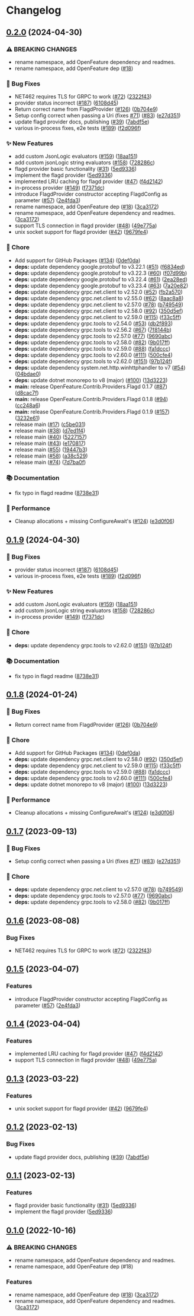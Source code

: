 # Changelog

## [0.2.0](https://github.com/open-feature/dotnet-sdk-contrib/compare/OpenFeature.Contrib.Providers.Flagd-v0.1.9...OpenFeature.Contrib.Providers.Flagd-v0.2.0) (2024-04-30)


### ⚠ BREAKING CHANGES

* rename namespace, add OpenFeature dependency and readmes.
* rename namespace, add OpenFeature dep ([#18](https://github.com/open-feature/dotnet-sdk-contrib/issues/18))

### 🐛 Bug Fixes

* NET462 requires TLS for GRPC to work ([#72](https://github.com/open-feature/dotnet-sdk-contrib/issues/72)) ([2322f43](https://github.com/open-feature/dotnet-sdk-contrib/commit/2322f4319b4b44b66c6965e736551538b4ced9a1))
* provider status incorrect ([#187](https://github.com/open-feature/dotnet-sdk-contrib/issues/187)) ([6108d45](https://github.com/open-feature/dotnet-sdk-contrib/commit/6108d452d6c8a5c70c18b45ea9dd2e13612370ec))
* Return correct name from FlagdProvider ([#126](https://github.com/open-feature/dotnet-sdk-contrib/issues/126)) ([0b704e9](https://github.com/open-feature/dotnet-sdk-contrib/commit/0b704e9662ab63fa164235aefa2013f0a9101857))
* Setup config correct when passing a Uri (fixes [#71](https://github.com/open-feature/dotnet-sdk-contrib/issues/71)) ([#83](https://github.com/open-feature/dotnet-sdk-contrib/issues/83)) ([e27d351](https://github.com/open-feature/dotnet-sdk-contrib/commit/e27d351f7e3392102e2c7f840a0ab30e13198613))
* update flagd provider docs, publishing ([#39](https://github.com/open-feature/dotnet-sdk-contrib/issues/39)) ([7abdf5e](https://github.com/open-feature/dotnet-sdk-contrib/commit/7abdf5e979fe03b41ecf83e05c41ceb626941510))
* various in-process fixes, e2e tests ([#189](https://github.com/open-feature/dotnet-sdk-contrib/issues/189)) ([f2d096f](https://github.com/open-feature/dotnet-sdk-contrib/commit/f2d096fb4c1140a64a6d95bd17fd2efaf2320cda))


### ✨ New Features

* add custom JsonLogic evaluators ([#159](https://github.com/open-feature/dotnet-sdk-contrib/issues/159)) ([18aa151](https://github.com/open-feature/dotnet-sdk-contrib/commit/18aa15161975aeb5d334e79d9a57af5c0d2ee14a))
* add custom jsonLogic string evaluators ([#158](https://github.com/open-feature/dotnet-sdk-contrib/issues/158)) ([728286c](https://github.com/open-feature/dotnet-sdk-contrib/commit/728286c3ad8677cb92ef378ae714cb1b5f2cfea4))
* flagd provider basic functionality ([#31](https://github.com/open-feature/dotnet-sdk-contrib/issues/31)) ([5ed9336](https://github.com/open-feature/dotnet-sdk-contrib/commit/5ed9336132a12c058f46beef5c861233270e975e))
* implement the flagd provider ([5ed9336](https://github.com/open-feature/dotnet-sdk-contrib/commit/5ed9336132a12c058f46beef5c861233270e975e))
* implemented LRU caching for flagd provider  ([#47](https://github.com/open-feature/dotnet-sdk-contrib/issues/47)) ([f4d2142](https://github.com/open-feature/dotnet-sdk-contrib/commit/f4d21426e9ec079d62ecca4e8d1936cb8ad299b7))
* in-process provider ([#149](https://github.com/open-feature/dotnet-sdk-contrib/issues/149)) ([f7371dc](https://github.com/open-feature/dotnet-sdk-contrib/commit/f7371dc91a3b8a9a6036429aee31d1098aed958f))
* introduce FlagdProvider constructor accepting FlagdConfig as parameter ([#57](https://github.com/open-feature/dotnet-sdk-contrib/issues/57)) ([2e4fda3](https://github.com/open-feature/dotnet-sdk-contrib/commit/2e4fda3abc6ffd3c43d5ea42dcddb855f5298322))
* rename namespace, add OpenFeature dep ([#18](https://github.com/open-feature/dotnet-sdk-contrib/issues/18)) ([3ca3172](https://github.com/open-feature/dotnet-sdk-contrib/commit/3ca31722b83053d4edf2038889c78efa717a7cff))
* rename namespace, add OpenFeature dependency and readmes. ([3ca3172](https://github.com/open-feature/dotnet-sdk-contrib/commit/3ca31722b83053d4edf2038889c78efa717a7cff))
* support TLS connection in flagd provider ([#48](https://github.com/open-feature/dotnet-sdk-contrib/issues/48)) ([49e775a](https://github.com/open-feature/dotnet-sdk-contrib/commit/49e775a425b043e5774fbae348cfa2c4af59f2cf))
* unix socket support for flagd provider ([#42](https://github.com/open-feature/dotnet-sdk-contrib/issues/42)) ([9679fe4](https://github.com/open-feature/dotnet-sdk-contrib/commit/9679fe40cb13b48fa2f34521ce6175d9b8a6874b))


### 🧹 Chore

* Add support for GitHub Packages ([#134](https://github.com/open-feature/dotnet-sdk-contrib/issues/134)) ([0def0da](https://github.com/open-feature/dotnet-sdk-contrib/commit/0def0da173e2f327b7381eba043b6e99ae8f26fe))
* **deps:** update dependency google.protobuf to v3.22.1 ([#51](https://github.com/open-feature/dotnet-sdk-contrib/issues/51)) ([f6834ed](https://github.com/open-feature/dotnet-sdk-contrib/commit/f6834eddf125b3e1096473eb2f376b3588b62430))
* **deps:** update dependency google.protobuf to v3.22.3 ([#60](https://github.com/open-feature/dotnet-sdk-contrib/issues/60)) ([f07d99b](https://github.com/open-feature/dotnet-sdk-contrib/commit/f07d99b2358d8893a15a1c10d5070953d1fa8f4d))
* **deps:** update dependency google.protobuf to v3.22.4 ([#61](https://github.com/open-feature/dotnet-sdk-contrib/issues/61)) ([2ea28ed](https://github.com/open-feature/dotnet-sdk-contrib/commit/2ea28ed56b14566f1acd1b13f5fe1211b714c807))
* **deps:** update dependency google.protobuf to v3.23.4 ([#63](https://github.com/open-feature/dotnet-sdk-contrib/issues/63)) ([7a20e82](https://github.com/open-feature/dotnet-sdk-contrib/commit/7a20e82446e29934d50d6673bba5a3ed15b8d830))
* **deps:** update dependency grpc.net.client to v2.52.0 ([#52](https://github.com/open-feature/dotnet-sdk-contrib/issues/52)) ([fb2a570](https://github.com/open-feature/dotnet-sdk-contrib/commit/fb2a570701338fc3702af3ca2352150183af4b21))
* **deps:** update dependency grpc.net.client to v2.55.0 ([#62](https://github.com/open-feature/dotnet-sdk-contrib/issues/62)) ([8aac8a8](https://github.com/open-feature/dotnet-sdk-contrib/commit/8aac8a86582bdfd91f7f34dcd765052c81393845))
* **deps:** update dependency grpc.net.client to v2.57.0 ([#78](https://github.com/open-feature/dotnet-sdk-contrib/issues/78)) ([b749549](https://github.com/open-feature/dotnet-sdk-contrib/commit/b74954944c87dd708a0256a44fd7df8db911a66c))
* **deps:** update dependency grpc.net.client to v2.58.0 ([#92](https://github.com/open-feature/dotnet-sdk-contrib/issues/92)) ([350d5ef](https://github.com/open-feature/dotnet-sdk-contrib/commit/350d5efdfde51e1557e4f37b82c6baaccb05b2c9))
* **deps:** update dependency grpc.net.client to v2.59.0 ([#115](https://github.com/open-feature/dotnet-sdk-contrib/issues/115)) ([f33c5ff](https://github.com/open-feature/dotnet-sdk-contrib/commit/f33c5ff8ea9040ed61d7b36a2d4cf621a3a5c813))
* **deps:** update dependency grpc.tools to v2.54.0 ([#53](https://github.com/open-feature/dotnet-sdk-contrib/issues/53)) ([db2f893](https://github.com/open-feature/dotnet-sdk-contrib/commit/db2f893a2660060cefb5e8b41006981a21a0313e))
* **deps:** update dependency grpc.tools to v2.56.2 ([#67](https://github.com/open-feature/dotnet-sdk-contrib/issues/67)) ([7f8144b](https://github.com/open-feature/dotnet-sdk-contrib/commit/7f8144b93f04eed47be16381f881ee651f2ccb9c))
* **deps:** update dependency grpc.tools to v2.57.0 ([#77](https://github.com/open-feature/dotnet-sdk-contrib/issues/77)) ([9690abc](https://github.com/open-feature/dotnet-sdk-contrib/commit/9690abc3e3540cee3ec2a6c0cd29e81c8d4d39be))
* **deps:** update dependency grpc.tools to v2.58.0 ([#82](https://github.com/open-feature/dotnet-sdk-contrib/issues/82)) ([9b017ff](https://github.com/open-feature/dotnet-sdk-contrib/commit/9b017ff3a92499901c677e5cf9347ab387f91aaa))
* **deps:** update dependency grpc.tools to v2.59.0 ([#88](https://github.com/open-feature/dotnet-sdk-contrib/issues/88)) ([fa1dccc](https://github.com/open-feature/dotnet-sdk-contrib/commit/fa1dccc647da33b77a1509afe791b4fa83fab3e8))
* **deps:** update dependency grpc.tools to v2.60.0 ([#111](https://github.com/open-feature/dotnet-sdk-contrib/issues/111)) ([500cfe4](https://github.com/open-feature/dotnet-sdk-contrib/commit/500cfe49a4d12e4af199f9050cd89abeb06bcfe5))
* **deps:** update dependency grpc.tools to v2.62.0 ([#151](https://github.com/open-feature/dotnet-sdk-contrib/issues/151)) ([97b124f](https://github.com/open-feature/dotnet-sdk-contrib/commit/97b124fe3c047b8a1d1f08ca0d3619addddd94af))
* **deps:** update dependency system.net.http.winhttphandler to v7 ([#54](https://github.com/open-feature/dotnet-sdk-contrib/issues/54)) ([04bdae0](https://github.com/open-feature/dotnet-sdk-contrib/commit/04bdae038cbe3f8f631a5e3606cc7d8f6fa9f242))
* **deps:** update dotnet monorepo to v8 (major) ([#100](https://github.com/open-feature/dotnet-sdk-contrib/issues/100)) ([13d3223](https://github.com/open-feature/dotnet-sdk-contrib/commit/13d32231983e61ec9960cabfbf9a55fc5a6b32cb))
* **main:** release OpenFeature.Contrib.Providers.Flagd 0.1.7 ([#87](https://github.com/open-feature/dotnet-sdk-contrib/issues/87)) ([d8cac7f](https://github.com/open-feature/dotnet-sdk-contrib/commit/d8cac7fa6f757f6d62c9648eb249d80528f2b337))
* **main:** release OpenFeature.Contrib.Providers.Flagd 0.1.8 ([#94](https://github.com/open-feature/dotnet-sdk-contrib/issues/94)) ([cc248a6](https://github.com/open-feature/dotnet-sdk-contrib/commit/cc248a6e997f695b2be343569c2eabbe754d8450))
* **main:** release OpenFeature.Contrib.Providers.Flagd 0.1.9 ([#157](https://github.com/open-feature/dotnet-sdk-contrib/issues/157)) ([3232e61](https://github.com/open-feature/dotnet-sdk-contrib/commit/3232e61649d345b1ae37e5cfb40711b26acc9d7b))
* release main ([#17](https://github.com/open-feature/dotnet-sdk-contrib/issues/17)) ([c5be031](https://github.com/open-feature/dotnet-sdk-contrib/commit/c5be03129a42fd688fedb0b74ac35d340095b149))
* release main ([#38](https://github.com/open-feature/dotnet-sdk-contrib/issues/38)) ([d7ed1f4](https://github.com/open-feature/dotnet-sdk-contrib/commit/d7ed1f4a636c19231861367f5a82e3d67a462c8a))
* release main ([#40](https://github.com/open-feature/dotnet-sdk-contrib/issues/40)) ([5227157](https://github.com/open-feature/dotnet-sdk-contrib/commit/5227157f64c32cc25171c6a5ff22a45f4e62143a))
* release main ([#43](https://github.com/open-feature/dotnet-sdk-contrib/issues/43)) ([e170817](https://github.com/open-feature/dotnet-sdk-contrib/commit/e170817544b5c3642153fe02a8fe36a45eec017d))
* release main ([#55](https://github.com/open-feature/dotnet-sdk-contrib/issues/55)) ([19447b3](https://github.com/open-feature/dotnet-sdk-contrib/commit/19447b387c612d7b1cc1de335c60702f49281eae))
* release main ([#58](https://github.com/open-feature/dotnet-sdk-contrib/issues/58)) ([a38c529](https://github.com/open-feature/dotnet-sdk-contrib/commit/a38c5291765282202e6c3abedfc7f0cac735db92))
* release main ([#74](https://github.com/open-feature/dotnet-sdk-contrib/issues/74)) ([7d7ba0f](https://github.com/open-feature/dotnet-sdk-contrib/commit/7d7ba0f5817a8e5be0471d3503fc78d03397b0a0))


### 📚 Documentation

* fix typo in flagd readme ([8738e31](https://github.com/open-feature/dotnet-sdk-contrib/commit/8738e3169da13774d734964c3ea621b35a031d77))


### 🚀 Performance

* Cleanup allocations + missing ConfigureAwait's ([#124](https://github.com/open-feature/dotnet-sdk-contrib/issues/124)) ([e3d0f06](https://github.com/open-feature/dotnet-sdk-contrib/commit/e3d0f06c5fc732c068eb5d135143fac3c2a6b01e))

## [0.1.9](https://github.com/open-feature/dotnet-sdk-contrib/compare/OpenFeature.Contrib.Providers.Flagd-v0.1.8...OpenFeature.Contrib.Providers.Flagd-v0.1.9) (2024-04-30)


### 🐛 Bug Fixes

* provider status incorrect ([#187](https://github.com/open-feature/dotnet-sdk-contrib/issues/187)) ([6108d45](https://github.com/open-feature/dotnet-sdk-contrib/commit/6108d452d6c8a5c70c18b45ea9dd2e13612370ec))
* various in-process fixes, e2e tests ([#189](https://github.com/open-feature/dotnet-sdk-contrib/issues/189)) ([f2d096f](https://github.com/open-feature/dotnet-sdk-contrib/commit/f2d096fb4c1140a64a6d95bd17fd2efaf2320cda))


### ✨ New Features

* add custom JsonLogic evaluators ([#159](https://github.com/open-feature/dotnet-sdk-contrib/issues/159)) ([18aa151](https://github.com/open-feature/dotnet-sdk-contrib/commit/18aa15161975aeb5d334e79d9a57af5c0d2ee14a))
* add custom jsonLogic string evaluators ([#158](https://github.com/open-feature/dotnet-sdk-contrib/issues/158)) ([728286c](https://github.com/open-feature/dotnet-sdk-contrib/commit/728286c3ad8677cb92ef378ae714cb1b5f2cfea4))
* in-process provider ([#149](https://github.com/open-feature/dotnet-sdk-contrib/issues/149)) ([f7371dc](https://github.com/open-feature/dotnet-sdk-contrib/commit/f7371dc91a3b8a9a6036429aee31d1098aed958f))


### 🧹 Chore

* **deps:** update dependency grpc.tools to v2.62.0 ([#151](https://github.com/open-feature/dotnet-sdk-contrib/issues/151)) ([97b124f](https://github.com/open-feature/dotnet-sdk-contrib/commit/97b124fe3c047b8a1d1f08ca0d3619addddd94af))


### 📚 Documentation

* fix typo in flagd readme ([8738e31](https://github.com/open-feature/dotnet-sdk-contrib/commit/8738e3169da13774d734964c3ea621b35a031d77))

## [0.1.8](https://github.com/open-feature/dotnet-sdk-contrib/compare/OpenFeature.Contrib.Providers.Flagd-v0.1.7...OpenFeature.Contrib.Providers.Flagd-v0.1.8) (2024-01-24)


### 🐛 Bug Fixes

* Return correct name from FlagdProvider ([#126](https://github.com/open-feature/dotnet-sdk-contrib/issues/126)) ([0b704e9](https://github.com/open-feature/dotnet-sdk-contrib/commit/0b704e9662ab63fa164235aefa2013f0a9101857))


### 🧹 Chore

* Add support for GitHub Packages ([#134](https://github.com/open-feature/dotnet-sdk-contrib/issues/134)) ([0def0da](https://github.com/open-feature/dotnet-sdk-contrib/commit/0def0da173e2f327b7381eba043b6e99ae8f26fe))
* **deps:** update dependency grpc.net.client to v2.58.0 ([#92](https://github.com/open-feature/dotnet-sdk-contrib/issues/92)) ([350d5ef](https://github.com/open-feature/dotnet-sdk-contrib/commit/350d5efdfde51e1557e4f37b82c6baaccb05b2c9))
* **deps:** update dependency grpc.net.client to v2.59.0 ([#115](https://github.com/open-feature/dotnet-sdk-contrib/issues/115)) ([f33c5ff](https://github.com/open-feature/dotnet-sdk-contrib/commit/f33c5ff8ea9040ed61d7b36a2d4cf621a3a5c813))
* **deps:** update dependency grpc.tools to v2.59.0 ([#88](https://github.com/open-feature/dotnet-sdk-contrib/issues/88)) ([fa1dccc](https://github.com/open-feature/dotnet-sdk-contrib/commit/fa1dccc647da33b77a1509afe791b4fa83fab3e8))
* **deps:** update dependency grpc.tools to v2.60.0 ([#111](https://github.com/open-feature/dotnet-sdk-contrib/issues/111)) ([500cfe4](https://github.com/open-feature/dotnet-sdk-contrib/commit/500cfe49a4d12e4af199f9050cd89abeb06bcfe5))
* **deps:** update dotnet monorepo to v8 (major) ([#100](https://github.com/open-feature/dotnet-sdk-contrib/issues/100)) ([13d3223](https://github.com/open-feature/dotnet-sdk-contrib/commit/13d32231983e61ec9960cabfbf9a55fc5a6b32cb))


### 🚀 Performance

* Cleanup allocations + missing ConfigureAwait's ([#124](https://github.com/open-feature/dotnet-sdk-contrib/issues/124)) ([e3d0f06](https://github.com/open-feature/dotnet-sdk-contrib/commit/e3d0f06c5fc732c068eb5d135143fac3c2a6b01e))

## [0.1.7](https://github.com/open-feature/dotnet-sdk-contrib/compare/OpenFeature.Contrib.Providers.Flagd-v0.1.6...OpenFeature.Contrib.Providers.Flagd-v0.1.7) (2023-09-13)


### 🐛 Bug Fixes

* Setup config correct when passing a Uri (fixes [#71](https://github.com/open-feature/dotnet-sdk-contrib/issues/71)) ([#83](https://github.com/open-feature/dotnet-sdk-contrib/issues/83)) ([e27d351](https://github.com/open-feature/dotnet-sdk-contrib/commit/e27d351f7e3392102e2c7f840a0ab30e13198613))


### 🧹 Chore

* **deps:** update dependency grpc.net.client to v2.57.0 ([#78](https://github.com/open-feature/dotnet-sdk-contrib/issues/78)) ([b749549](https://github.com/open-feature/dotnet-sdk-contrib/commit/b74954944c87dd708a0256a44fd7df8db911a66c))
* **deps:** update dependency grpc.tools to v2.57.0 ([#77](https://github.com/open-feature/dotnet-sdk-contrib/issues/77)) ([9690abc](https://github.com/open-feature/dotnet-sdk-contrib/commit/9690abc3e3540cee3ec2a6c0cd29e81c8d4d39be))
* **deps:** update dependency grpc.tools to v2.58.0 ([#82](https://github.com/open-feature/dotnet-sdk-contrib/issues/82)) ([9b017ff](https://github.com/open-feature/dotnet-sdk-contrib/commit/9b017ff3a92499901c677e5cf9347ab387f91aaa))

## [0.1.6](https://github.com/open-feature/dotnet-sdk-contrib/compare/OpenFeature.Contrib.Providers.Flagd-v0.1.5...OpenFeature.Contrib.Providers.Flagd-v0.1.6) (2023-08-08)


### Bug Fixes

* NET462 requires TLS for GRPC to work ([#72](https://github.com/open-feature/dotnet-sdk-contrib/issues/72)) ([2322f43](https://github.com/open-feature/dotnet-sdk-contrib/commit/2322f4319b4b44b66c6965e736551538b4ced9a1))

## [0.1.5](https://github.com/open-feature/dotnet-sdk-contrib/compare/OpenFeature.Contrib.Providers.Flagd-v0.1.4...OpenFeature.Contrib.Providers.Flagd-v0.1.5) (2023-04-07)


### Features

* introduce FlagdProvider constructor accepting FlagdConfig as parameter ([#57](https://github.com/open-feature/dotnet-sdk-contrib/issues/57)) ([2e4fda3](https://github.com/open-feature/dotnet-sdk-contrib/commit/2e4fda3abc6ffd3c43d5ea42dcddb855f5298322))

## [0.1.4](https://github.com/open-feature/dotnet-sdk-contrib/compare/OpenFeature.Contrib.Providers.Flagd-v0.1.3...OpenFeature.Contrib.Providers.Flagd-v0.1.4) (2023-04-04)


### Features

* implemented LRU caching for flagd provider  ([#47](https://github.com/open-feature/dotnet-sdk-contrib/issues/47)) ([f4d2142](https://github.com/open-feature/dotnet-sdk-contrib/commit/f4d21426e9ec079d62ecca4e8d1936cb8ad299b7))
* support TLS connection in flagd provider ([#48](https://github.com/open-feature/dotnet-sdk-contrib/issues/48)) ([49e775a](https://github.com/open-feature/dotnet-sdk-contrib/commit/49e775a425b043e5774fbae348cfa2c4af59f2cf))

## [0.1.3](https://github.com/open-feature/dotnet-sdk-contrib/compare/OpenFeature.Contrib.Providers.Flagd-v0.1.2...OpenFeature.Contrib.Providers.Flagd-v0.1.3) (2023-03-22)


### Features

* unix socket support for flagd provider ([#42](https://github.com/open-feature/dotnet-sdk-contrib/issues/42)) ([9679fe4](https://github.com/open-feature/dotnet-sdk-contrib/commit/9679fe40cb13b48fa2f34521ce6175d9b8a6874b))

## [0.1.2](https://github.com/open-feature/dotnet-sdk-contrib/compare/OpenFeature.Contrib.Providers.Flagd-v0.1.1...OpenFeature.Contrib.Providers.Flagd-v0.1.2) (2023-02-13)


### Bug Fixes

* update flagd provider docs, publishing ([#39](https://github.com/open-feature/dotnet-sdk-contrib/issues/39)) ([7abdf5e](https://github.com/open-feature/dotnet-sdk-contrib/commit/7abdf5e979fe03b41ecf83e05c41ceb626941510))

## [0.1.1](https://github.com/open-feature/dotnet-sdk-contrib/compare/OpenFeature.Contrib.Providers.Flagd-v0.1.0...OpenFeature.Contrib.Providers.Flagd-v0.1.1) (2023-02-13)


### Features

* flagd provider basic functionality ([#31](https://github.com/open-feature/dotnet-sdk-contrib/issues/31)) ([5ed9336](https://github.com/open-feature/dotnet-sdk-contrib/commit/5ed9336132a12c058f46beef5c861233270e975e))
* implement the flagd provider ([5ed9336](https://github.com/open-feature/dotnet-sdk-contrib/commit/5ed9336132a12c058f46beef5c861233270e975e))

## [0.1.0](https://github.com/open-feature/dotnet-sdk-contrib/compare/OpenFeature.Contrib.Providers.Flagd-v0.0.2...OpenFeature.Contrib.Providers.Flagd-v0.1.0) (2022-10-16)


### ⚠ BREAKING CHANGES

* rename namespace, add OpenFeature dependency and readmes.
* rename namespace, add OpenFeature dep (#18)

### Features

* rename namespace, add OpenFeature dep ([#18](https://github.com/open-feature/dotnet-sdk-contrib/issues/18)) ([3ca3172](https://github.com/open-feature/dotnet-sdk-contrib/commit/3ca31722b83053d4edf2038889c78efa717a7cff))
* rename namespace, add OpenFeature dependency and readmes. ([3ca3172](https://github.com/open-feature/dotnet-sdk-contrib/commit/3ca31722b83053d4edf2038889c78efa717a7cff))
